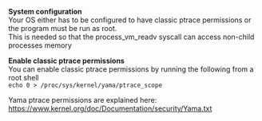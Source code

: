 **System configuration**  
Your OS either has to be configured to have classic ptrace permissions or
the program must be run as root.  
This is needed so that the process_vm_readv syscall can access non-child processes memory  

**Enable classic ptrace permissions**  
You can enable classic ptrace permissions by running the following from a root shell  
``
echo 0 > /proc/sys/kernel/yama/ptrace_scope
``  

Yama ptrace permissions are explained here:  
https://www.kernel.org/doc/Documentation/security/Yama.txt
